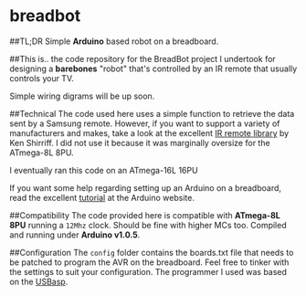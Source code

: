 breadbot
========
##TL;DR
Simple **Arduino** based robot on a breadboard.

##This is..
the code repository for the BreadBot project I undertook for designing a **barebones** "robot" that's controlled by an IR remote that usually controls your TV.

Simple wiring digrams will be up soon.

##Technical
The code used here uses a simple function to retrieve the data sent by a Samsung remote. However, if you want to support a variety of manufacturers and makes, take a look at the excellent [IR remote library](http://www.righto.com/2009/08/multi-protocol-infrared-remote-library.html) by Ken Shirriff. I did not use it because it was marginally oversize for the ATmega-8L 8PU.

I eventually ran this code on an ATmega-16L 16PU

If you want some help regarding setting up an Arduino on a breadboard, read the excellent [tutorial](http://arduino.cc/en/Main/Standalone) at the Arduino website.

##Compatibility
The code provided here is compatible with **ATmega-8L 8PU** running a `12Mhz` clock. Should be fine with higher MCs too. Compiled and running under **Arduino v1.0.5**.

##Configuration
The `config` folder contains the boards.txt file that needs to be patched to program the 
AVR on the breadboard. Feel free to tinker with the settings to suit your configuration. The programmer I used was based on the [USBasp](http://www.fischl.de/usbasp/).